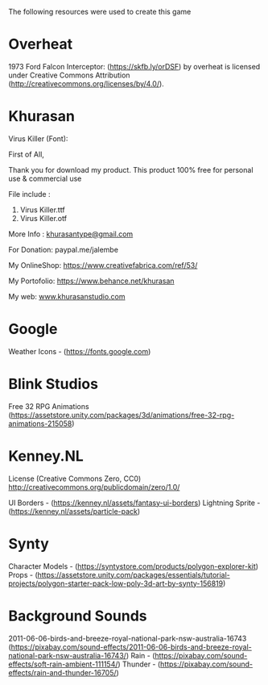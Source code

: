 The following resources were used to create this game

# Overheat
1973 Ford Falcon Interceptor:
(https://skfb.ly/orDSF) by overheat is licensed under Creative Commons Attribution (http://creativecommons.org/licenses/by/4.0/).

# Khurasan
Virus Killer (Font):

First of All,

Thank you for download my product.
This product 100% free for personal use & commercial use

File include : 

1. Virus Killer.ttf
2. Virus Killer.otf

More Info : 
khurasantype@gmail.com

For Donation:
paypal.me/jalembe

My OnlineShop:
https://www.creativefabrica.com/ref/53/

My Portofolio:
https://www.behance.net/khurasan

My web:
www.khurasanstudio.com

# Google
Weather Icons - (https://fonts.google.com)

# Blink Studios
Free 32 RPG Animations (https://assetstore.unity.com/packages/3d/animations/free-32-rpg-animations-215058)

# Kenney.NL
License (Creative Commons Zero, CC0)
http://creativecommons.org/publicdomain/zero/1.0/

UI Borders - (https://kenney.nl/assets/fantasy-ui-borders)
Lightning Sprite - (https://kenney.nl/assets/particle-pack)

# Synty
Character Models - (https://syntystore.com/products/polygon-explorer-kit)
Props - (https://assetstore.unity.com/packages/essentials/tutorial-projects/polygon-starter-pack-low-poly-3d-art-by-synty-156819)


# Background Sounds 
2011-06-06-birds-and-breeze-royal-national-park-nsw-australia-16743 (https://pixabay.com/sound-effects/2011-06-06-birds-and-breeze-royal-national-park-nsw-australia-16743/)
Rain - (https://pixabay.com/sound-effects/soft-rain-ambient-111154/)
Thunder - (https://pixabay.com/sound-effects/rain-and-thunder-16705/)



